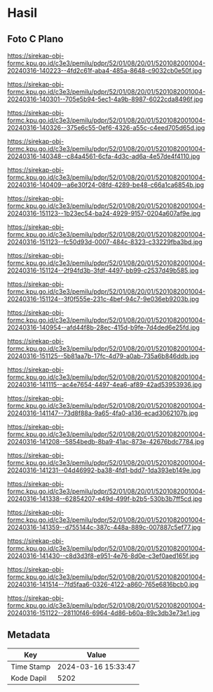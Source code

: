 # Hasil

## Foto C Plano

https://sirekap-obj-formc.kpu.go.id/c3e3/pemilu/pdpr/52/01/08/20/01/5201082001004-20240316-140223--4fd2c61f-aba4-485a-8648-c9032cb0e50f.jpg

https://sirekap-obj-formc.kpu.go.id/c3e3/pemilu/pdpr/52/01/08/20/01/5201082001004-20240316-140301--705e5b94-5ec1-4a9b-8987-6022cda8496f.jpg

https://sirekap-obj-formc.kpu.go.id/c3e3/pemilu/pdpr/52/01/08/20/01/5201082001004-20240316-140326--375e6c55-0ef6-4326-a55c-c4eed705d65d.jpg

https://sirekap-obj-formc.kpu.go.id/c3e3/pemilu/pdpr/52/01/08/20/01/5201082001004-20240316-140348--c84a4561-6cfa-4d3c-ad6a-4e57de4f4110.jpg

https://sirekap-obj-formc.kpu.go.id/c3e3/pemilu/pdpr/52/01/08/20/01/5201082001004-20240316-140409--a6e30f24-08fd-4289-be48-c66a1ca6854b.jpg

https://sirekap-obj-formc.kpu.go.id/c3e3/pemilu/pdpr/52/01/08/20/01/5201082001004-20240316-151123--1b23ec54-ba24-4929-9157-0204a607af9e.jpg

https://sirekap-obj-formc.kpu.go.id/c3e3/pemilu/pdpr/52/01/08/20/01/5201082001004-20240316-151123--fc50d93d-0007-484c-8323-c33229fba3bd.jpg

https://sirekap-obj-formc.kpu.go.id/c3e3/pemilu/pdpr/52/01/08/20/01/5201082001004-20240316-151124--2f94fd3b-3fdf-4497-bb99-c2537d49b585.jpg

https://sirekap-obj-formc.kpu.go.id/c3e3/pemilu/pdpr/52/01/08/20/01/5201082001004-20240316-151124--3f0f555e-231c-4bef-94c7-9e036eb9203b.jpg

https://sirekap-obj-formc.kpu.go.id/c3e3/pemilu/pdpr/52/01/08/20/01/5201082001004-20240316-140954--afd44f8b-28ec-415d-b9fe-7d4ded6e25fd.jpg

https://sirekap-obj-formc.kpu.go.id/c3e3/pemilu/pdpr/52/01/08/20/01/5201082001004-20240316-151125--5b81aa7b-17fc-4d79-a0ab-735a6b846ddb.jpg

https://sirekap-obj-formc.kpu.go.id/c3e3/pemilu/pdpr/52/01/08/20/01/5201082001004-20240316-141115--ac4e7654-4497-4ea6-af89-42ad53953936.jpg

https://sirekap-obj-formc.kpu.go.id/c3e3/pemilu/pdpr/52/01/08/20/01/5201082001004-20240316-141147--73d8f88a-9a65-4fa0-a136-ecad3062107b.jpg

https://sirekap-obj-formc.kpu.go.id/c3e3/pemilu/pdpr/52/01/08/20/01/5201082001004-20240316-141208--5854bedb-8ba9-41ac-873e-42676bdc7784.jpg

https://sirekap-obj-formc.kpu.go.id/c3e3/pemilu/pdpr/52/01/08/20/01/5201082001004-20240316-141231--04d46992-ba38-4fd1-bdd7-1da393eb149e.jpg

https://sirekap-obj-formc.kpu.go.id/c3e3/pemilu/pdpr/52/01/08/20/01/5201082001004-20240316-141338--62854207-e49d-499f-b2b5-530b3b7ff5cd.jpg

https://sirekap-obj-formc.kpu.go.id/c3e3/pemilu/pdpr/52/01/08/20/01/5201082001004-20240316-141359--d755144c-387c-448a-889c-007887c5ef77.jpg

https://sirekap-obj-formc.kpu.go.id/c3e3/pemilu/pdpr/52/01/08/20/01/5201082001004-20240316-141430--c8d3d3f8-e951-4e76-8d0e-c3ef0aed165f.jpg

https://sirekap-obj-formc.kpu.go.id/c3e3/pemilu/pdpr/52/01/08/20/01/5201082001004-20240316-141514--7fd5faa6-0326-4122-a860-765e6816bcb0.jpg

https://sirekap-obj-formc.kpu.go.id/c3e3/pemilu/pdpr/52/01/08/20/01/5201082001004-20240316-151122--28110f46-6964-4d86-b60a-89c3db3e73e1.jpg


## Metadata

| Key        | Value               |
| ---------- | ------------------- |
| Time Stamp | 2024-03-16 15:33:47 |
| Kode Dapil | 5202                |



